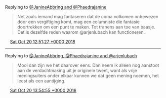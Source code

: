 Replying to [@JanineAbbring and @Phaedrajanine](https://twitter.com/JanineAbbring/status/1053528493684940800)

> Net zoals iemand mag fantaseren dat de coma volkomen onbewezen door een vergiftiging komt, mag een columniste die fantasie doortrekken om een punt te maken\. Tot tranens aan toe van baasje\. Dat is dezelfde reden waarom @arjenlubach kan functioneren\.

<img src="../../media/tweet.ico" width="12" /> [Sat Oct 20 12:51:27 +0000 2018](https://twitter.com/DromerDenker/status/1053629771911970817)

----

Replying to [@JanineAbbring, @Phaedrajanine and @arjenlubach](https://twitter.com/JanineAbbring/status/1053633413654237185)

> Mooi dan zijn we het daarover eens\. Dan neem ik alleen nog aanstoot aan de verdachtmaking uit je originele tweet, want als vrije meningsuiters onder elkaar kunnen we dat geen mening noemen, het leest als een aantijging\.

<img src="../../media/tweet.ico" width="12" /> [Sat Oct 20 13:54:55 +0000 2018](https://twitter.com/DromerDenker/status/1053645741028192256)